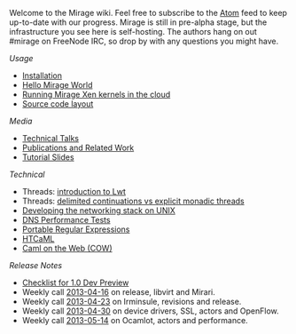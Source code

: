 Welcome to the Mirage wiki. Feel free to subscribe to the [Atom](/wiki/atom.xml) feed to keep up-to-date with our progress.
Mirage is still in pre-alpha stage, but the infrastructure you see here is self-hosting. The authors hang on out #mirage on FreeNode IRC, so drop by with any questions you might have.

*Usage*

* [Installation](/wiki/install)
* [Hello Mirage World](/wiki/hello-world)
* [Running Mirage Xen kernels in the cloud](/wiki/xen-boot)
* [Source code layout](/wiki/source-code-layout)

*Media*
* [Technical Talks](/wiki/talks)
* [Publications and Related Work](/wiki/papers)
* [Tutorial Slides](http://tutorial.openmirage.org)

*Technical*
* Threads: [introduction to Lwt](/wiki/tutorial-lwt)
* Threads: [delimited continuations vs explicit monadic threads](/wiki/delimcc-vs-lwt)
* [Developing the networking stack on UNIX](/wiki/running-ethernet-stack-on-unix)
* [DNS Performance Tests](/wiki/performance)
* [Portable Regular Expressions](/wiki/ocaml-regexp)
* [HTCaML](/wiki/htcaml)
* [Caml on the Web (COW)](/wiki/cow)

*Release Notes*
* [Checklist for 1.0 Dev Preview](dev-preview-checklist)
* Weekly call [2013-04-16](/wiki/weekly-2013-04-16) on release, libvirt and Mirari.
* Weekly call [2013-04-23](/wiki/weekly-2013-04-23) on Irminsule, revisions and release.
* Weekly call [2013-04-30](/wiki/weekly-2013-04-30) on device drivers, SSL, actors and OpenFlow.
* Weekly call [2013-05-14](/wiki/weekly-2013-05-14) on Ocamlot, actors and performance.

